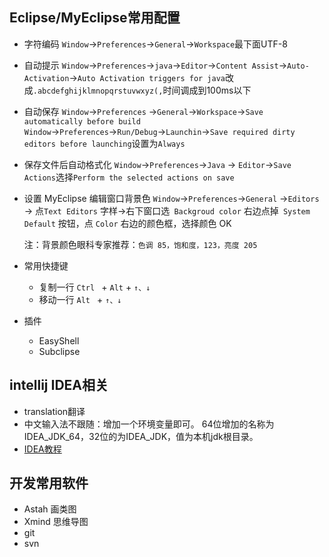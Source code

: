 ## Eclipse/MyEclipse常用配置

- 字符编码
  `Window`→`Preferences`→`General`→`Workspace`最下面UTF-8

- 自动提示
  `Window`→`Preferences`→`java`→`Editor`→`Content Assist`→`Auto-Activation`→`Auto Activation triggers for java`改成`.abcdefghijklmnopqrstuvwxyz(,`时间调成到100ms以下

- 自动保存
  `Window`→`Preferences` →`General`→`Workspace`→`Save automatically before build`
  `Window`→`Preferences`→`Run/Debug`→`Launchin`→`Save required dirty editors before launching`设置为`Always`

- 保存文件后自动格式化
  `Window`→`Preferences`→`Java` → `Editor`→`Save Actions`选择`Perform the selected actions on save`

- 设置 MyEclipse 编辑窗口背景色
  `Window`→`Preferences`→`General` →`Editors` →
  点`Text Editors` 字样→右下窗口选` Backgroud color`
  右边点掉` System Default` 按钮，点 `Color` 右边的颜色框，选择颜色 OK

   注：背景颜色眼科专家推荐：`色调 85，饱和度，123，亮度 205`

- 常用快捷键

  - 复制一行 ```Ctrl ```  +  ```Alt```  +  ``````↑、↓``````
  - 移动一行 ```Alt ```  +  ```↑、↓```

- 插件  

  - EasyShell
  - Subclipse

## intellij IDEA相关

- translation翻译
- 中文输入法不跟随：增加一个环境变量即可。 64位增加的名称为IDEA_JDK_64，32位的为IDEA_JDK，值为本机jdk根目录。
- [IDEA教程](https://youmeek.gitbooks.io/intellij-idea-tutorial/about-this-tutorial.html)

## 开发常用软件

- Astah 画类图
- Xmind 思维导图
- git
- svn



